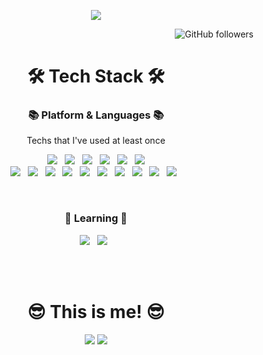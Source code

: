 <p align="center"><img src="https://capsule-render.vercel.app/api?type=waving&color=random&height=200&section=header&text=Ji-Un-Gil&fontSize=90" align=center></p>
<p align="right"><img alt="GitHub followers" src="https://img.shields.io/github/followers/Ji-Un-Gil?style=social"></p>

<h1 align="center"><b>🛠 Tech Stack 🛠</b></h1>
<h3 align="center">📚 Platform & Languages 📚</h3>
<p align="center">Techs that I've used at least once</p>
<p align="center">
<img src="https://img.shields.io/badge/Python-3776AB?style=plastic&logo=Python&logoColor=white"/></a> &nbsp
<img src="https://img.shields.io/badge/C++-00599C?style=plastic&logo=c%2B%2B&logoColor=white"/></a> &nbsp 
<img src="https://img.shields.io/badge/HTML5-E34F26?style=plastic&logo=HTML5&logoColor=white"/></a> &nbsp
<img src="https://img.shields.io/badge/JavaScript-F7DF1E?style=plastic&logo=JavaScript&logoColor=white"/></a> &nbsp
<img src="https://img.shields.io/badge/Node.js-339933?style=plastic&logo=Node.js&logoColor=white"/></a> &nbsp
<img src="https://img.shields.io/badge/Amazon AWS-232F3E?style=plastic&logo=Amazon%20AWS&logoColor=white"/></a><br/>
<img src="https://img.shields.io/badge/Oracle-F80000?style=plastic&logo=oracle&logoColor=white"></a> &nbsp
<img src="https://img.shields.io/badge/GitHub-181717?style=plastic&logo=github&logoColor=white"></a> &nbsp
<img src="https://img.shields.io/badge/CSS3-1572B6?style=plastic&logo=css3&logoColor=white"></a> &nbsp
<img src="https://img.shields.io/badge/C-A8B9CC?style=plastic&logo=C&logoColor=white"></a> &nbsp
<img src="https://img.shields.io/badge/Java-007396?style=plastic&logo=Java&logoColor=white"/></a> &nbsp
<img src="https://img.shields.io/badge/Spring-6DB33F?style=plastic&logo=spring&logoColor=white"></a> &nbsp
<img src="https://img.shields.io/badge/Linux-FCC624?style=plastic&logo=Linux&logoColor=white"></a> &nbsp
<img src="https://img.shields.io/badge/Apache-D22128?style=plastic&logo=Apache&logoColor=white"></a> &nbsp
<img src="https://img.shields.io/badge/php-777BB4?style=plastic&logo=PHP&logoColor=white"></a> &nbsp
<img src="https://img.shields.io/badge/MySQL-4479A1?style=plastic&logo=MySQL&logoColor=white"></a> &nbsp
</p><br/>

<h3 align="center"><b>🏫 Learning 🏫</b></h3>
<p align="center">
<img src="https://img.shields.io/badge/Java-007396?style=plastic&logo=Java&logoColor=white"/></a> &nbsp
<img src="https://img.shields.io/badge/Spring-6DB33F?style=plastic&logo=spring&logoColor=white"></a> &nbsp
</p><br/><br/>

<h1 align="center"><b>😎 This is me! 😎</b></h1>
<p align="center">
<img src="https://github-readme-stats.vercel.app/api/top-langs/?username=Ji-Un-Gil&langs_count=8"/>
<img src="https://github-readme-stats.vercel.app/api?username=Ji-Un-Gil&show_icons=true&theme=codeSTACKr"/>
</p>
